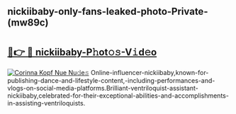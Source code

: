 ## nickiibaby-only-fans​-leaked-photo​-Private-(mw89c)


# <h2><a href="https://mediaupload.pro?title=nickiibaby&ref=git">🔗👉 🔴 nickiibaby-P𝚑ot𝚘𝚜-V𝚒d𝚎o</a></h2>

[![Corinna Kopf Nue Nu𝚍e𝚜](https://i.imgur.com/0qMVB7G.gif)](https://mediaupload.pro?title=nickiibaby&ref=git)
Online-influencer-nickiibaby,known-for-publishing-dance-and-lifestyle-content,-including-performances-and-vlogs-on-social-media-platforms.Brilliant-ventriloquist-assistant-nickiibaby,celebrated-for-their-exceptional-abilities-and-accomplishments-in-assisting-ventriloquists.  